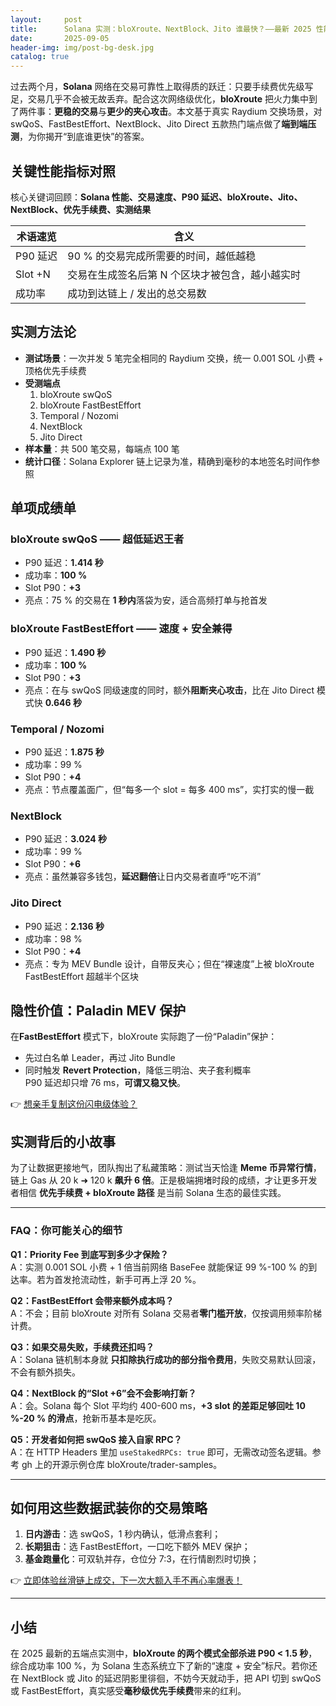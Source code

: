 ```yaml
---
layout:     post
title:      Solana 实测：bloXroute、NextBlock、Jito 谁最快？——最新 2025 性能大比拼
date:       2025-09-05
header-img: img/post-bg-desk.jpg
catalog: true
---
```


过去两个月，**Solana** 网络在交易可靠性上取得质的跃迁：只要手续费优先级写足，交易几乎不会被无故丢弃。配合这次网络级优化，**bloXroute** 把火力集中到了两件事：**更稳的交易**与**更少的夹心攻击**。本文基于真实 Raydium 交换场景，对 swQoS、FastBestEffort、NextBlock、Jito Direct 五款热门端点做了**端到端压测**，为你揭开“到底谁更快”的答案。

## 关键性能指标对照

核心关键词回顾：**Solana 性能、交易速度、P90 延迟、bloXroute、Jito、NextBlock、优先手续费、实测结果**

| 术语速览 | 含义 |
|---|---|
| P90 延迟 | 90 % 的交易完成所需要的时间，越低越稳 |
| Slot +N | 交易在生成签名后第 N 个区块才被包含，越小越实时 |
| 成功率 | 成功到达链上 / 发出的总交易数 |

## 实测方法论

- **测试场景**：一次并发 5 笔完全相同的 Raydium 交换，统一 0.001 SOL 小费 + 顶格优先手续费
- **受测端点**  
  1. bloXroute swQoS  
  2. bloXroute FastBestEffort  
  3. Temporal / Nozomi  
  4. NextBlock  
  5. Jito Direct
- **样本量**：共 500 笔交易，每端点 100 笔
- **统计口径**：Solana Explorer 链上记录为准，精确到毫秒的本地签名时间作参照

## 单项成绩单

### bloXroute swQoS —— 超低延迟王者  
- P90 延迟：**1.414 秒**  
- 成功率：**100 %**  
- Slot P90：**+3**  
- 亮点：75 % 的交易在 **1 秒内**落袋为安，适合高频打单与抢首发  

### bloXroute FastBestEffort —— 速度 + 安全兼得  
- P90 延迟：**1.490 秒**  
- 成功率：**100 %**  
- Slot P90：**+3**  
- 亮点：在与 swQoS 同级速度的同时，额外**阻断夹心攻击**，比在 Jito Direct 模式快 **0.646 秒**  

### Temporal / Nozomi  
- P90 延迟：**1.875 秒**  
- 成功率：99 %  
- Slot P90：**+4**  
- 亮点：节点覆盖面广，但“每多一个 slot = 每多 400 ms”，实打实的慢一截  

### NextBlock  
- P90 延迟：**3.024 秒**  
- 成功率：99 %  
- Slot P90：**+6**  
- 亮点：虽然兼容多钱包，**延迟翻倍**让日内交易者直呼“吃不消”  

### Jito Direct  
- P90 延迟：**2.136 秒**  
- 成功率：98 %  
- Slot P90：**+4**  
- 亮点：专为 MEV Bundle 设计，自带反夹心；但在“裸速度”上被 bloXroute FastBestEffort 超越半个区块

## 隐性价值：Paladin MEV 保护

在**FastBestEffort** 模式下，bloXroute 实际跑了一份“Paladin”保护：  
- 先过白名单 Leader，再过 Jito Bundle  
- 同时触发 **Revert Protection**，降低三明治、夹子套利概率  
P90 延迟却只增 76 ms，**可谓又稳又快**。  

👉 [想亲手复制这份闪电级体验？](https://okxdog.com/)

## 实测背后的小故事

为了让数据更接地气，团队掏出了私藏策略：测试当天恰逢 **Meme 币异常行情**，链上 Gas 从 20 k ➜ 120 k **飙升 6 倍**。正是极端拥堵时段的成绩，才让更多开发者相信 **优先手续费 + bloXroute 路径** 是当前 Solana 生态的最佳实践。

---

### FAQ：你可能关心的细节

**Q1：Priority Fee 到底写到多少才保险？**  
A：实测 0.001 SOL 小费 + 1 倍当前网络 BaseFee 就能保证 99 %-100 % 的到达率。若为首发抢流动性，新手可再上浮 20 %。

**Q2：FastBestEffort 会带来额外成本吗？**  
A：不会；目前 bloXroute 对所有 Solana 交易者**零门槛开放**，仅按调用频率阶梯计费。

**Q3：如果交易失败，手续费还扣吗？**  
A：Solana 链机制本身就 **只扣除执行成功的部分指令费用**，失败交易默认回滚，不会有额外损失。

**Q4：NextBlock 的“Slot +6”会不会影响打新？**  
A：会。Solana 每个 Slot 平均约 400-600 ms，**+3 slot 的差距足够回吐 10 %-20 % 的滑点**，抢新币基本是吃灰。

**Q5：开发者如何把 swQoS 接入自家 RPC？**  
A：在 HTTP Headers 里加 `useStakedRPCs: true` 即可，无需改动签名逻辑。参考 gh 上的开源示例仓库 bloXroute/trader-samples。

---

## 如何用这些数据武装你的交易策略

1. **日内游击**：选 swQoS，1 秒内确认，低滑点套利；  
2. **长期狙击**：选 FastBestEffort，一口吃下额外 MEV 保护；  
3. **基金跑量化**：可双轨并存，仓位分 7:3，在行情剧烈时切换；  

👉 [立即体验丝滑链上成交，下一次大额入手不再心率爆表！](https://okxdog.com/)

---

## 小结

在 2025 最新的五端点实测中，**bloXroute 的两个模式全部杀进 P90 < 1.5 秒**，综合成功率 100 %，为 Solana 生态系统立下了新的“速度 + 安全”标尺。若你还在 NextBlock 或 Jito 的延迟阴影里徘徊，不妨今天就动手，把 API 切到 swQoS 或 FastBestEffort，真实感受**毫秒级优先手续费**带来的红利。
